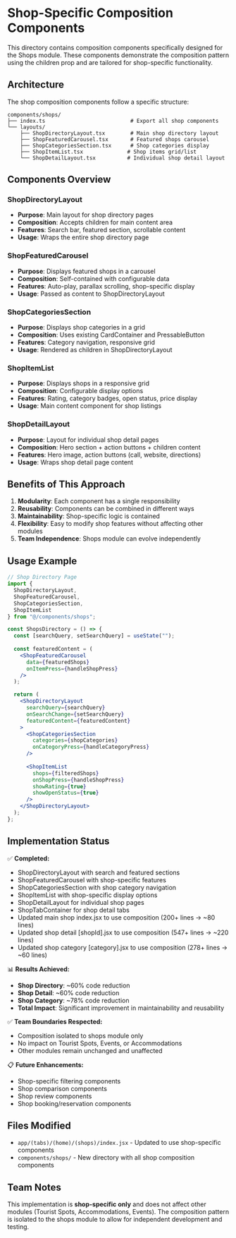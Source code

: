 # Shop-Specific Composition Components

This directory contains composition components specifically designed for the Shops module. These components demonstrate the composition pattern using the children prop and are tailored for shop-specific functionality.

## Architecture

The shop composition components follow a specific structure:

```
components/shops/
├── index.ts                           # Export all shop components
└── layouts/
    ├── ShopDirectoryLayout.tsx        # Main shop directory layout
    ├── ShopFeaturedCarousel.tsx       # Featured shops carousel
    ├── ShopCategoriesSection.tsx      # Shop categories display
    ├── ShopItemList.tsx              # Shop items grid/list
    └── ShopDetailLayout.tsx          # Individual shop detail layout
```

## Components Overview

### ShopDirectoryLayout
- **Purpose**: Main layout for shop directory pages
- **Composition**: Accepts children for main content area
- **Features**: Search bar, featured section, scrollable content
- **Usage**: Wraps the entire shop directory page

### ShopFeaturedCarousel
- **Purpose**: Displays featured shops in a carousel
- **Composition**: Self-contained with configurable data
- **Features**: Auto-play, parallax scrolling, shop-specific display
- **Usage**: Passed as content to ShopDirectoryLayout

### ShopCategoriesSection
- **Purpose**: Displays shop categories in a grid
- **Composition**: Uses existing CardContainer and PressableButton
- **Features**: Category navigation, responsive grid
- **Usage**: Rendered as children in ShopDirectoryLayout

### ShopItemList
- **Purpose**: Displays shops in a responsive grid
- **Composition**: Configurable display options
- **Features**: Rating, category badges, open status, price display
- **Usage**: Main content component for shop listings

### ShopDetailLayout
- **Purpose**: Layout for individual shop detail pages
- **Composition**: Hero section + action buttons + children content
- **Features**: Hero image, action buttons (call, website, directions)
- **Usage**: Wraps shop detail page content

## Benefits of This Approach

1. **Modularity**: Each component has a single responsibility
2. **Reusability**: Components can be combined in different ways
3. **Maintainability**: Shop-specific logic is contained
4. **Flexibility**: Easy to modify shop features without affecting other modules
5. **Team Independence**: Shops module can evolve independently

## Usage Example

```jsx
// Shop Directory Page
import { 
  ShopDirectoryLayout,
  ShopFeaturedCarousel,
  ShopCategoriesSection,
  ShopItemList 
} from "@/components/shops";

const ShopsDirectory = () => {
  const [searchQuery, setSearchQuery] = useState("");
  
  const featuredContent = (
    <ShopFeaturedCarousel
      data={featuredShops}
      onItemPress={handleShopPress}
    />
  );

  return (
    <ShopDirectoryLayout
      searchQuery={searchQuery}
      onSearchChange={setSearchQuery}
      featuredContent={featuredContent}
    >
      <ShopCategoriesSection
        categories={shopCategories}
        onCategoryPress={handleCategoryPress}
      />
      
      <ShopItemList
        shops={filteredShops}
        onShopPress={handleShopPress}
        showRating={true}
        showOpenStatus={true}
      />
    </ShopDirectoryLayout>
  );
};
```

## Implementation Status

✅ **Completed:**
- ShopDirectoryLayout with search and featured sections
- ShopFeaturedCarousel with shop-specific features
- ShopCategoriesSection with shop category navigation
- ShopItemList with shop-specific display options
- ShopDetailLayout for individual shop pages
- ShopTabContainer for shop detail tabs
- Updated main shop index.jsx to use composition (200+ lines → ~80 lines)
- Updated shop detail [shopId].jsx to use composition (547+ lines → ~220 lines)
- Updated shop category [category].jsx to use composition (278+ lines → ~60 lines)

📊 **Results Achieved:**
- **Shop Directory**: ~60% code reduction
- **Shop Detail**: ~60% code reduction  
- **Shop Category**: ~78% code reduction
- **Total Impact**: Significant improvement in maintainability and reusability

✅ **Team Boundaries Respected:**
- Composition isolated to shops module only
- No impact on Tourist Spots, Events, or Accommodations
- Other modules remain unchanged and unaffected

📋 **Future Enhancements:**
- Shop-specific filtering components
- Shop comparison components
- Shop review components
- Shop booking/reservation components

## Files Modified

- `app/(tabs)/(home)/(shops)/index.jsx` - Updated to use shop-specific components
- `components/shops/` - New directory with all shop composition components

## Team Notes

This implementation is **shop-specific only** and does not affect other modules (Tourist Spots, Accommodations, Events). The composition pattern is isolated to the shops module to allow for independent development and testing.
